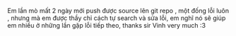 Em lần mò mất 2 ngày mới push được source lên git repo , một đống lỗi luôn , nhưng mà em được thầy chỉ cách tự search và sửa lỗi, em nghĩ nó sẽ giúp em nhiều ở những lần gặp lỗi tiếp theo, thanks sir Vinh very much :3